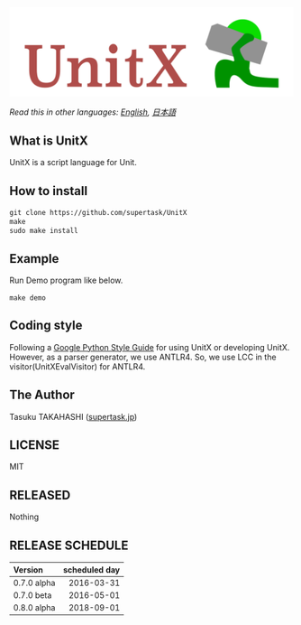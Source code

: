![UnitX logo image](doc/images/unitx_logo.png)

*Read this in other languages: [English](README.md), [日本語](README.ja.md)*


What is UnitX
-----
UnitX is a script language for Unit.


How to install
-----
	
	git clone https://github.com/supertask/UnitX
	make
	sudo make install

Example
-----
Run Demo program like below.

	make demo


Coding style
-----
Following a [Google Python Style Guide](https://google.github.io/styleguide/pyguide.html) for using UnitX or developing UnitX.  
However, as a parser generator, we use ANTLR4. So, we use LCC in the visitor(UnitXEvalVisitor) for ANTLR4.

The Author
-----
Tasuku TAKAHASHI ([supertask.jp](http://supertask.jp))

LICENSE
-----
MIT

RELEASED
-----
Nothing

RELEASE SCHEDULE
-----
|   Version   | scheduled day |
|:------------|--------------:|
| 0.7.0 alpha |   2016-03-31  |
| 0.7.0 beta  |   2016-05-01  |
| 0.8.0 alpha |   2018-09-01  |
